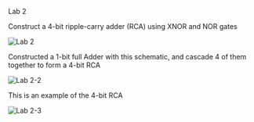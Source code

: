 Lab 2

Construct a 4-bit ripple-carry adder (RCA) using XNOR and NOR gates 



![Lab 2 ](https://user-images.githubusercontent.com/68263531/168085637-d9df2ae4-4c3e-4aa6-bec7-a1ec05b54c02.png)




Constructed a 1-bit full Adder with this schematic, and cascade 4 of them together to form a 4-bit RCA



![Lab 2-2](https://user-images.githubusercontent.com/68263531/168086945-55e5411c-99aa-4815-9f74-470736185c68.png)


This is an example of the 4-bit RCA


![Lab 2-3](https://user-images.githubusercontent.com/68263531/168088025-1ef1ad8b-e445-4e60-a0f6-4030b4e51436.png)
